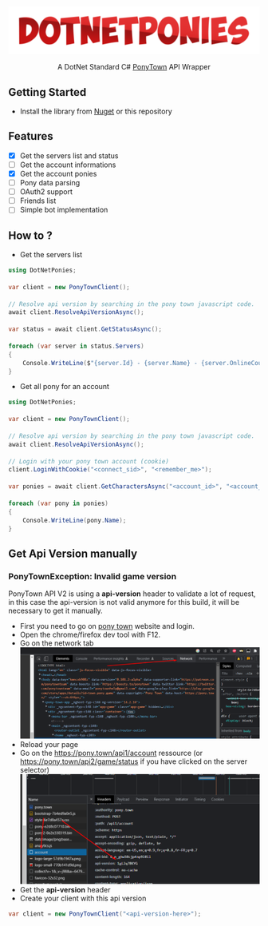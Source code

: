 <div align="center">
    <img src="images/logo.png" alt="DNP Logo"/>
    <p>A DotNet Standard C# <a href="https://pony.town/">PonyTown</a> API Wrapper</p>
</div>


## Getting Started
- Install the library from [Nuget](https://nuget.org/packages/DotNetPonies) or this repository

## Features

- [x] Get the servers list and status
- [ ] Get the account informations
- [x] Get the account ponies
- [ ] Pony data parsing
- [ ] OAuth2 support
- [ ] Friends list
- [ ] Simple bot implementation

## How to ?

- Get the servers list
```csharp
using DotNetPonies;

var client = new PonyTownClient();

// Resolve api version by searching in the pony town javascript code.
await client.ResolveApiVersionAsync();

var status = await client.GetStatusAsync();

foreach (var server in status.Servers)
{
    Console.WriteLine($"{server.Id} - {server.Name} - {server.OnlineCount} players");
}
```

- Get all pony for an account
```csharp
using DotNetPonies;

var client = new PonyTownClient();

// Resolve api version by searching in the pony town javascript code.
await client.ResolveApiVersionAsync();

// Login with your pony town account (cookie)
client.LoginWithCookie("<connect_sid>", "<remember_me>");

var ponies = await client.GetCharactersAsync("<account_id>", "<account_name>");

foreach (var pony in ponies)
{
    Console.WriteLine(pony.Name);
}
```

## Get Api Version manually

###  PonyTownException: Invalid game version

PonyTown API V2 is using a **api-version** header to validate a lot of request, in this case the api-version is not valid anymore for this build, it will be necessary to get it manually.

- First you need to go on [pony town](https://pony.town/) website and login.
- Open the chrome/firefox dev tool with F12.
- Go on the network tab
![](images/001.png)
- Reload your page
- Go on the https://pony.town/api1/account ressource (or https://pony.town/api2/game/status if you have clicked on the server selector)
![](images/002.png)
- Get the **api-version** header
- Create your client with this api version
```csharp
var client = new PonyTownClient("<api-version-here>");
```